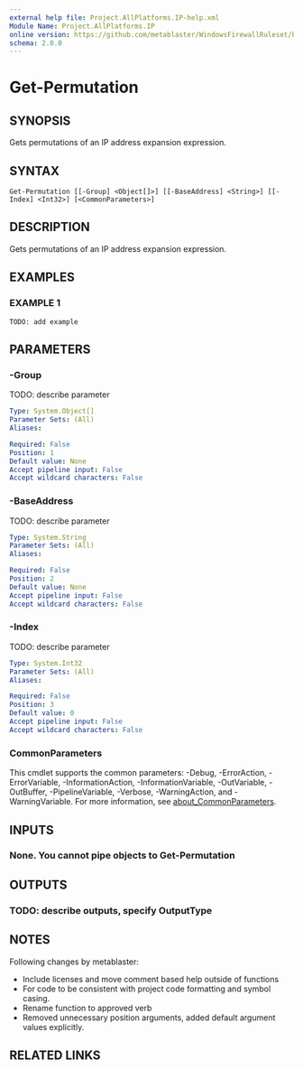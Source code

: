 ```yaml
---
external help file: Project.AllPlatforms.IP-help.xml
Module Name: Project.AllPlatforms.IP
online version: https://github.com/metablaster/WindowsFirewallRuleset/blob/develop/Modules/Project.AllPlatforms.IP/Help/en-US/Get-Permutation.md
schema: 2.0.0
---
```


# Get-Permutation

## SYNOPSIS

Gets permutations of an IP address expansion expression.

## SYNTAX

```none
Get-Permutation [[-Group] <Object[]>] [[-BaseAddress] <String>] [[-Index] <Int32>] [<CommonParameters>]
```

## DESCRIPTION

Gets permutations of an IP address expansion expression.

## EXAMPLES

### EXAMPLE 1

```none
TODO: add example
```

## PARAMETERS

### -Group

TODO: describe parameter

```yaml
Type: System.Object[]
Parameter Sets: (All)
Aliases:

Required: False
Position: 1
Default value: None
Accept pipeline input: False
Accept wildcard characters: False
```

### -BaseAddress

TODO: describe parameter

```yaml
Type: System.String
Parameter Sets: (All)
Aliases:

Required: False
Position: 2
Default value: None
Accept pipeline input: False
Accept wildcard characters: False
```

### -Index

TODO: describe parameter

```yaml
Type: System.Int32
Parameter Sets: (All)
Aliases:

Required: False
Position: 3
Default value: 0
Accept pipeline input: False
Accept wildcard characters: False
```

### CommonParameters

This cmdlet supports the common parameters: -Debug, -ErrorAction, -ErrorVariable, -InformationAction, -InformationVariable, -OutVariable, -OutBuffer, -PipelineVariable, -Verbose, -WarningAction, and -WarningVariable. For more information, see [about_CommonParameters](http://go.microsoft.com/fwlink/?LinkID=113216).

## INPUTS

### None. You cannot pipe objects to Get-Permutation

## OUTPUTS

### TODO: describe outputs, specify OutputType

## NOTES

Following changes by metablaster:
- Include licenses and move comment based help outside of functions
- For code to be consistent with project code formatting and symbol casing.
- Rename function to approved verb
- Removed unnecessary position arguments, added default argument values explicitly.

## RELATED LINKS
